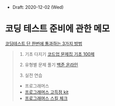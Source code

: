 * Draft: 2020-12-02 (Wed)
# 코딩 테스트 준비에 관한 메모

[코딩테스트 단 한번에 통과하는 3가지 방법](https://youtu.be/BHEVExiUFgU)
> 1. 기초 다지기
> [코드업 문제집 기초 100제](https://codeup.kr/problemsetsol.php?psid=23)
> 
> 2. 유형별 문제 풀기
> [백준 온라인](https://www.acmicpc.net/)
> 
> 3. 실전 연습
> - 프로그래머스
> - [프로그래머스 고득점 kit](https://programmers.co.kr/learn/challenges?tab=algorithm_practice_kit)
> - [프로그래머스 스킬 체크](https://programmers.co.kr/skill_checks)
